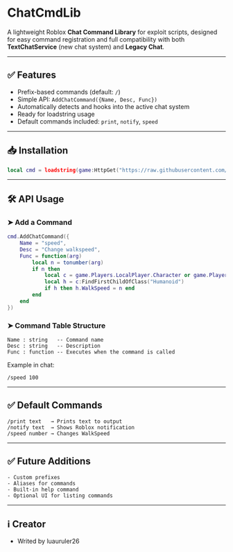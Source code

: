 # ChatCmdLib

A lightweight Roblox **Chat Command Library** for exploit scripts, designed for easy command registration and full compatibility with both **TextChatService** (new chat system) and **Legacy Chat**.

---

## ✅ Features
- Prefix-based commands (default: `/`)
- Simple API: `AddChatCommand({Name, Desc, Func})`
- Automatically detects and hooks into the active chat system
- Ready for loadstring usage
- Default commands included: `print`, `notify`, `speed`

---

## 📥 Installation
```lua
local cmd = loadstring(game:HttpGet("https://raw.githubusercontent.com/YOUR_REPO/ChatCmdLib/main.lua"))()
```

---

## 🛠 API Usage
### ➤ Add a Command
```lua
cmd.AddChatCommand({
    Name = "speed",
    Desc = "Change walkspeed",
    Func = function(arg)
        local n = tonumber(arg)
        if n then
            local c = game.Players.LocalPlayer.Character or game.Players.LocalPlayer.CharacterAdded:Wait()
            local h = c:FindFirstChildOfClass("Humanoid")
            if h then h.WalkSpeed = n end
        end
    end
})
```

### ➤ Command Table Structure
```
Name : string   -- Command name
Desc : string   -- Description
Func : function -- Executes when the command is called
```

Example in chat:
```
/speed 100
```

---

## ✅ Default Commands
```
/print text   → Prints text to output
/notify text  → Shows Roblox notification
/speed number → Changes WalkSpeed
```

---

## ✅ Future Additions
```
- Custom prefixes
- Aliases for commands
- Built-in help command
- Optional UI for listing commands
```

---

## ℹ️ Creator
- Writed by luauruler26
